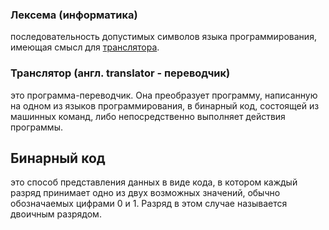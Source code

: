### Лексема (информатика)
последовательность допустимых символов языка программирования, имеющая смысл для [транслятора](https://github.com/GlebFeklistov/programming-is-simple/blob/master/dictionary.md#%D1%82%D1%80%D0%B0%D0%BD%D1%81%D0%BB%D1%8F%D1%82%D0%BE%D1%80-%D0%B0%D0%BD%D0%B3%D0%BB-translator---%D0%BF%D0%B5%D1%80%D0%B5%D0%B2%D0%BE%D0%B4%D1%87%D0%B8%D0%BA).

### Транслятор (англ. translator - переводчик)
это программа-переводчик. Она преобразует программу, написанную на одном из языков программирования, в бинарный код, состоящей из машинных команд, либо непосредственно выполняет действия программы.

## Бинарный код
это способ представления данных в виде кода, в котором каждый разряд принимает одно из двух возможных значений, обычно обозначаемых цифрами 0 и 1. Разряд в этом случае называется двоичным разрядом.
